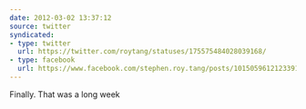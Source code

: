 ```yaml
---
date: 2012-03-02 13:37:12
source: twitter
syndicated:
- type: twitter
  url: https://twitter.com/roytang/statuses/175575484028039168/
- type: facebook
  url: https://www.facebook.com/stephen.roy.tang/posts/10150596121233912
---
```


Finally. That was a long week